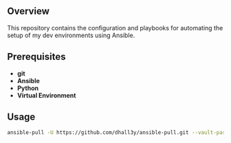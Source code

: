 ## Overview

This repository contains the configuration and playbooks for automating the setup of my dev environments using Ansible.

## Prerequisites

- **git**
- **Ansible**
- **Python**
- **Virtual Environment**

## Usage

```bash
ansible-pull -U https://github.com/dhall3y/ansible-pull.git --vault-password-file ./vault.pass
```
